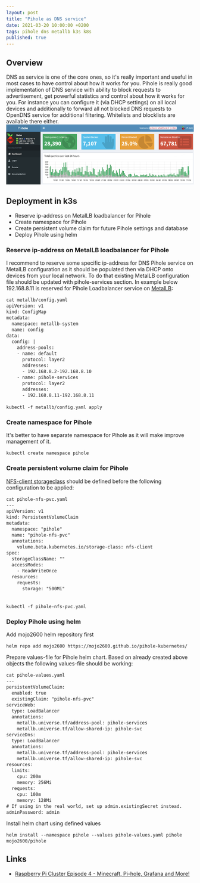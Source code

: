 ```yaml
---
layout: post
title: "Pihole as DNS service"
date: 2021-03-20 10:00:00 +0200
tags: pihole dns metallb k3s k8s
published: true
---
```

## Overview
DNS as service is one of the core ones, so it's really important and useful in most cases to have control about how it works for you. Pihole is really good implementation of DNS service with ability to block requests to advertisement, get powerful statistics and control about how it works for you. For instance you can configure it (via DHCP settings) on all local devices and additionally to forward all not blocked DNS requests to OpenDNS service for additional filtering. Whitelists and blocklists are available there either.
![pihole-dashboard](/assets/pihole-dashboard.png)

## Deployment in k3s
- Reserve ip-address on MetalLB loadbalancer for Pihole
- Create namespace for Pihole
- Create persistent volume claim for future Pihole settings and database
- Deploy Pihole using helm

### Reserve ip-address on MetalLB loadbalancer for Pihole
I recommend to reserve some specific ip-address for DNS Pihole service on MetalLB configuration as it should be populated then via DHCP onto devices from your local network. To do that existing MetalLB configuration file should be updated with pihole-services section. In example below 192.168.8.11 is reserved for Pihole Loadbalancer service on [MetalLB](/2021/01/15/Metallb-as-LoadBalancer-for-K3s.html):
```
cat metallb/config.yaml
apiVersion: v1
kind: ConfigMap
metadata:
  namespace: metallb-system
  name: config
data:
  config: |
    address-pools:
    - name: default
      protocol: layer2
      addresses:
      - 192.168.8.2-192.168.8.10
    - name: pihole-services
      protocol: layer2
      addresses:
      - 192.168.8.11-192.168.8.11

kubectl -f metallb/config.yaml apply
```

### Create namespace for Pihole
It's better to have separate namespace for Pihole as it will make improve management of it.
```
kubectl create namespace pihole
```

### Create persistent volume claim for Pihole
[NFS-client storageclass](/2021/02/20/NFS-Client.html) should be defined before the following configuration to be applied:

```
cat pihole-nfs-pvc.yaml
---
apiVersion: v1
kind: PersistentVolumeClaim
metadata:
  namespace: "pihole"
  name: "pihole-nfs-pvc"
  annotations:
    volume.beta.kubernetes.io/storage-class: nfs-client
spec:
  storageClassName: ""
  accessModes:
    - ReadWriteOnce
  resources:
    requests:
      storage: "500Mi"


kubectl -f pihole-nfs-pvc.yaml
```

### Deploy Pihole using helm
Add mojo2600 helm repository first
```
helm repo add mojo2600 https://mojo2600.github.io/pihole-kubernetes/
```
Prepare values-file for Pihole helm chart. Based on already created above objects the following values-file should be working:
```
cat pihole-values.yaml
---
persistentVolumeClaim:
  enabled: true
  existingClaim: "pihole-nfs-pvc"
serviceWeb:
  type: LoadBalancer
  annotations:
    metallb.universe.tf/address-pool: pihole-services
    metallb.universe.tf/allow-shared-ip: pihole-svc
serviceDns:
  type: LoadBalancer
  annotations:
    metallb.universe.tf/address-pool: pihole-services
    metallb.universe.tf/allow-shared-ip: pihole-svc
resources:
  limits:
    cpu: 200m
    memory: 256Mi
  requests:
    cpu: 100m
    memory: 128Mi
# If using in the real world, set up admin.existingSecret instead.
adminPassword: admin
``` 
Install helm chart using defined values
```
helm install --namespace pihole --values pihole-values.yaml pihole mojo2600/pihole
```

## Links
- [Raspberry Pi Cluster Episode 4 - Minecraft, Pi-hole, Grafana and More!](https://www.jeffgeerling.com/blog/2020/raspberry-pi-cluster-episode-4-minecraft-pi-hole-grafana-and-more)